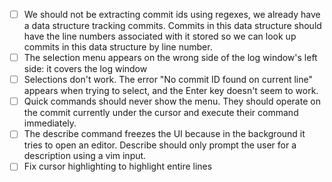 
- [ ] We should not be extracting commit ids using regexes, we already have a data structure tracking commits. Commits in this data structure should have the line numbers associated with it stored so we can look up commits in this data structure by line number.
- [ ] The selection menu appears on the wrong side of the log window's left side: it covers the log window
- [ ] Selections don't work. The error "No commit ID found on current line" appears when trying to select, and the Enter key doesn't seem to work.
- [ ] Quick commands should never show the menu. They should operate on the commit currently under the cursor and execute their command immediately.
- [ ] The describe command freezes the UI because in the background it tries to open an editor. Describe should only prompt the user for a description using a vim input.
- [ ] Fix cursor highlighting to highlight entire lines
